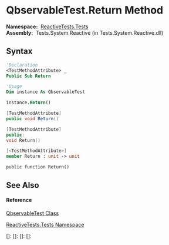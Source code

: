 # QbservableTest.Return Method

**Namespace:**  [ReactiveTests.Tests](ReactiveTests.Tests\ReactiveTests.Tests.md)  
**Assembly:**  Tests.System.Reactive (in Tests.System.Reactive.dll)

## Syntax

```vb
'Declaration
<TestMethodAttribute> _
Public Sub Return
```

```vb
'Usage
Dim instance As QbservableTest

instance.Return()
```

```csharp
[TestMethodAttribute]
public void Return()
```

```c++
[TestMethodAttribute]
public:
void Return()
```

```fsharp
[<TestMethodAttribute>]
member Return : unit -> unit 
```

```jscript
public function Return()
```

## See Also

#### Reference

[QbservableTest Class](QbservableTest\QbservableTest.md)

[ReactiveTests.Tests Namespace](ReactiveTests.Tests\ReactiveTests.Tests.md)

[]: 
[]: 
[]: 
[]: 